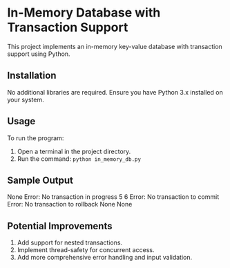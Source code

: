 # In-Memory Database with Transaction Support

This project implements an in-memory key-value database with transaction support using Python.

## Installation

No additional libraries are required. Ensure you have Python 3.x installed on your system.

## Usage

To run the program:

1. Open a terminal in the project directory.
2. Run the command: `python in_memory_db.py`

## Sample Output

None
Error: No transaction in progress
5
6
Error: No transaction to commit
Error: No transaction to rollback
None
None

## Potential Improvements

1. Add support for nested transactions.
2. Implement thread-safety for concurrent access.
3. Add more comprehensive error handling and input validation.
